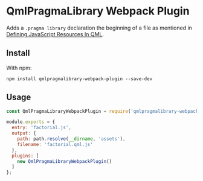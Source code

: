 # QmlPragmaLibrary Webpack Plugin

Adds a `.pragma library` declaration the beginning of a file as mentioned in [Defining JavaScript Resources In QML](http://doc.qt.io/qt-5/qtqml-javascript-resources.html#shared-javascript-resources-libraries).

## Install

With npm:
```
npm install qmlpragmalibrary-webpack-plugin --save-dev
```

## Usage

```javascript
const QmlPragmaLibraryWebpackPlugin = require('qmlpragmalibrary-webpack-plugin');

module.exports = {
  entry: 'factorial.js',
  output: {
    path: path.resolve(__dirname, 'assets'),
    filename: 'factorial.qml.js'
  },
  plugins: [
    new QmlPragmaLibraryWebpackPlugin()
  ]
};
```

